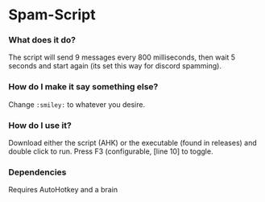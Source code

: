 # Spam-Script

### What does it do?
The script will send 9 messages every 800 milliseconds, then wait 5 seconds and start again (its set this way for discord spamming).

### How do I make it say something else?
Change `:smiley:` to whatever you desire.

### How do I use it?
Download either the script (AHK) or the executable (found in releases) and double click to run.  Press F3 (configurable, [line 10] to toggle.

### Dependencies
Requires AutoHotkey and a brain
